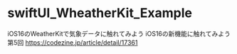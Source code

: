 # swiftUI_WheatherKit_Example

iOS16のWeatherKitで気象データに触れてみよう
iOS16の新機能に触れてみよう 第5回
https://codezine.jp/article/detail/17361

